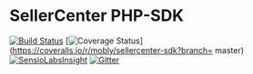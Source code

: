 # SellerCenter PHP-SDK

[![Build Status](https://travis-ci.org/mobly/sellercenter-sdk.png?branch=master)](https://travis-ci.org/mobly/sellercenter-sdk)
[![Coverage Status](https://coveralls.io/repos/mobly/sellercenter-sdk/badge.png?branch=master)](https://coveralls.io/r/mobly/sellercenter-sdk?branch= master)
[![SensioLabsInsight](https://insight.sensiolabs.com/projects/649aeff2-6329-4b59-aef6-89f58d2e565d/mini.png)](https://insight.sensiolabs.com/projects/649aeff2-6329-4b59-aef6-89f58d2e565d)
[![Gitter](https://badges.gitter.im/Join%20Chat.svg)](https://gitter.im/mobly/sellercenter-sdk?utm_source=badge&utm_medium=badge&utm_campaign=pr-badge&utm_content=badge)



